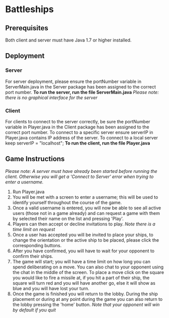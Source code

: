 Battleships
===========

## Prerequisites 

Both client and server must have Java 1.7 or higher installed.

## Deployment

### Server
For server deployment, please ensure the portNumber variable in ServerMain.java in the 
Server package has been assigned to the correct port number.
**To run the server, run the file ServerMain.java**
*Please note: there is no graphical interface for the server*

### Client

For clients to connect to the server correctly, be sure the portNumber variable in Player.java in the Client package has
been assigned to the correct port number. To connect to a specific server ensure serverIP in Player.java contains IP address of the 
server. To connect to a local server keep serverIP = "localhost";
**To run the client, run the file Player.java**

## Game Instructions
*Please note: A server must have already been started before running the client. Otherwise you will get a 'Connect
to Server' error when trying to enter a username.*

1. Run Player.java
2. You will be met with a screen to enter a username; this will be used to identify yourself throughout the course of 
the game.
3. Once a valid username is entered, you will now be able to see all active users (those not in a game already) and can request
a game with them by selected their name on the list and pressing 'Play'.
4. Players can then accept or decline invitations to play. *Note there is a time limit on request*
5. Once a user has accepted you will be invited to place your ships, to change the orientation or the active ship to be placed,
please click the corresponding buttons.
6. After you have confirmed, you will have to wait for your opponent to confirm their ships.
7. The game will start; you will have a time limit on how long you can spend deliberating on a move. You can also chat to
your opponent using the chat in the middle of the screen. To place a move click on the square you would like to fire a 
missile at, if you hit a part of their ship, the square will turn red and you will have another go, else it will show as blue
and you will have lost your turn.
8. Once the game is finished you will return to the lobby. During the ship placement or during at any point during the game
you can also return to the lobby pressing the 'home' button. *Note that your opponent will win by default if you quit*
